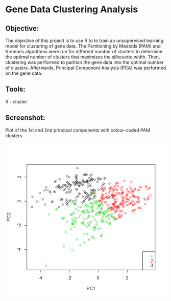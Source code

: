 # Gene Data Clustering Analysis

## **Objective:**
The objective of this project is to use R to to train an unsupervised learning model for clustering of gene data. The Partitioning by Medoids (PAM) and K-means algorithms were run for different number of clusters to determine the optimal number of clusters that maximizes the silhouette width. Then, clustering was performed to parition the gene data into the optimal number of clusters. Afterwards, Principal Component Analysis (PCA) was performed on the gene data. 

## **Tools:**
R - cluster 

## **Screenshot:**
Plot of the 1st and 2nd principal components with colour-coded PAM clusters

![figure1.png](Images/clusters.png)
